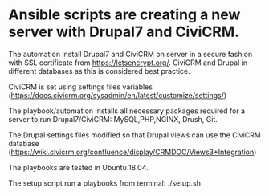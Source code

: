 # Ansible scripts are creating a new server with Drupal7 and CiviCRM.

The automation install Drupal7 and CiviCRM on server in a secure fashion with SSL certificate from https://letsencrypt.org/.
CiviCRM and Drupal in different databases as this is considered best practice.

CiviCRM is set using settings files variables (https://docs.civicrm.org/sysadmin/en/latest/customize/settings/)

The playbook/automation installs all necessary packages required for a server to run Drupal7/CiviCRM: MySQL,PHP,NGINX, Drush, Git.

The Drupal settings files modified so that Drupal views can use the CiviCRM database (https://wiki.civicrm.org/confluence/display/CRMDOC/Views3+Integration)

The playbooks are tested in Ubuntu 18.04.

The setup script run a playbooks from terminal: ./setup.sh
